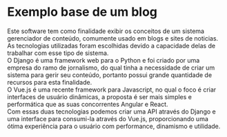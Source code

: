 # Exemplo base de um blog
  Este software tem como finalidade exibir os conceitos de um sistema gerenciador de conteúdo, comumente usado em blogs e sites de noticias. As tecnologias utilizadas foram escolhidas devido a capacidade delas de trabalhar com esse tipo de sistema.
  <br>
  O Django é uma framework web para o Python e foi criado por uma empresa do ramo de jornalismo, do qual tinha a necessidade de criar um sistema para gerir seu conteúdo, portanto possui grande quantidade de recursos para esta finalidade.
  <br>
  O Vue.js é uma recente framework para Javascript, no qual o foco é criar interfaces de usuário dinâmicas, a proposta é ser mais simples e performática que as suas concorrentes Angular e React.
  <br>
  Com essas duas tecnologias podemos criar uma API através do Django e uma interface para consumi-la através do Vue.js, proporcionando uma ótima experiência para o usuário com performance, dinamismo e utilidade.
